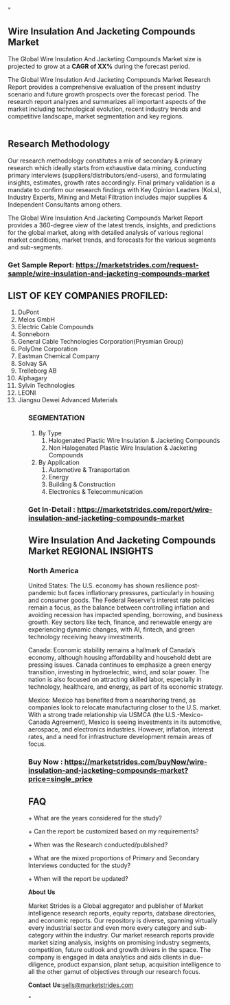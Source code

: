 "<h2>Wire Insulation And Jacketing Compounds Market</h2>
<p>The Global Wire Insulation And Jacketing Compounds Market size is projected to grow at a <strong>CAGR of XX%</strong> during the forecast period.</p>
<p>The Global Wire Insulation And Jacketing Compounds Market Research Report provides a comprehensive evaluation of the present industry scenario and future growth prospects over the forecast period. The research report analyzes and summarizes all important aspects of the market including technological evolution, recent industry trends and competitive landscape, market segmentation and key regions.</p>
<p><img style=""width: 100%;"" src=""https://marketstrides.com//uploads/images/marketstrides-051.png"" alt=""Wire Insulation And Jacketing Compounds Market Report Analysis"" /></p>
<h2>Research Methodology</h2>
<p>Our research methodology constitutes a mix of secondary &amp; primary research which ideally starts from exhaustive data mining, conducting primary interviews (suppliers/distributors/end-users), and formulating insights, estimates, growth rates accordingly. Final primary validation is a mandate to confirm our research findings with Key Opinion Leaders (KoLs), Industry Experts, Mining and Metal Filtration includes major supplies &amp; Independent Consultants among others.</p>
<p>The Global Wire Insulation And Jacketing Compounds Market Report provides a 360-degree view of the latest trends, insights, and predictions for the global market, along with detailed analysis of various regional market conditions, market trends, and forecasts for the various segments and sub-segments.</p>
<h3><strong>Get Sample Report: <a href=
https://marketstrides.com/request-sample/wire-insulation-and-jacketing-compounds-market>https://marketstrides.com/request-sample/wire-insulation-and-jacketing-compounds-market</a></strong></h3>
<h2>LIST OF KEY COMPANIES PROFILED:</h2>
<p><ol><li>
DuPont</li><li>Melos GmbH</li><li>Electric Cable Compounds</li><li>Sonneborn</li><li>General Cable Technologies Corporation(Prysmian Group)</li><li>PolyOne Corporation</li><li>Eastman Chemical Company</li><li>Solvay SA</li><li>Trelleborg AB</li><li>Alphagary</li><li>Sylvin Technologies</li><li>LEONI</li><li>Jiangsu Dewei Advanced Materials


</li><ol></p>
<h3>SEGMENTATION</h3>
<p><ol><li>By Type<ol><li>Halogenated Plastic Wire Insulation & Jacketing Compounds</li><li>Non Halogenated Plastic Wire Insulation & Jacketing Compounds</li></ol></li><li>By Application<ol><li>Automotive & Transportation</li><li>Energy</li><li>Building & Construction</li><li>Electronics & Telecommunication</li></ol></li></ol></p>
<h3><strong>Get In-Detail : <a href=https://marketstrides.com/report/wire-insulation-and-jacketing-compounds-market>https://marketstrides.com/report/wire-insulation-and-jacketing-compounds-market</a></strong></h3>
<h2>Wire Insulation And Jacketing Compounds Market REGIONAL INSIGHTS</h2>
<h3>North America</h3>
<p>United States: The U.S. economy has shown resilience post-pandemic but faces inflationary pressures, particularly in housing and consumer goods. The Federal Reserve's interest rate policies remain a focus, as the balance between controlling inflation and avoiding recession has impacted spending, borrowing, and business growth. Key sectors like tech, finance, and renewable energy are experiencing dynamic changes, with AI, fintech, and green technology receiving heavy investments.</p>
<p>Canada: Economic stability remains a hallmark of Canada’s economy, although housing affordability and household debt are pressing issues. Canada continues to emphasize a green energy transition, investing in hydroelectric, wind, and solar power. The nation is also focused on attracting skilled labor, especially in technology, healthcare, and energy, as part of its economic strategy.</p>
<p>Mexico: Mexico has benefited from a nearshoring trend, as companies look to relocate manufacturing closer to the U.S. market. With a strong trade relationship via USMCA (the U.S.-Mexico-Canada Agreement), Mexico is seeing investments in its automotive, aerospace, and electronics industries. However, inflation, interest rates, and a need for infrastructure development remain areas of focus.</p>
<h3><strong>Buy Now : <a href=https://marketstrides.com/buyNow/wire-insulation-and-jacketing-compounds-market?price=single_price>https://marketstrides.com/buyNow/wire-insulation-and-jacketing-compounds-market?price=single_price</a></strong></h3>
<h2>FAQ</h2>
<p>+ What are the years considered for the study?</p>
<p>+ Can the report be customized based on my requirements?</p>
<p>+ When was the Research conducted/published?</p>
<p>+ What are the mixed proportions of Primary and Secondary Interviews conducted for the study?</p>
<p>+ When will the report be updated?</p>
<p>𝐀𝐛𝐨𝐮𝐭 𝐔𝐬</p>
<p>Market Strides is a Global aggregator and publisher of Market intelligence research reports, equity reports, database directories, and economic reports. Our repository is diverse, spanning virtually every industrial sector and even more every category and sub-category within the industry. Our market research reports provide market sizing analysis, insights on promising industry segments, competition, future outlook and growth drivers in the space. The company is engaged in data analytics and aids clients in due-diligence, product expansion, plant setup, acquisition intelligence to all the other gamut of objectives through our research focus.</p>
<p>𝐂𝐨𝐧𝐭𝐚𝐜𝐭 𝐔𝐬:<a href=mailto:sells@marketstrides.com>sells@marketstrides.com</a></p>"
